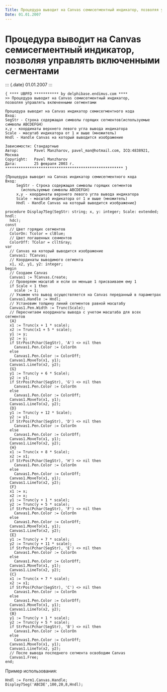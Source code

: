 ```yaml
---
Title: Процедура выводит на Canvas семисегментный индикатор, позволяя управлять включенными сегментами
Date: 01.01.2007
---
```



Процедура выводит на Canvas семисегментный индикатор, позволяя управлять включенными сегментами
===============================================================================================

::: {.date}
01.01.2007
:::

    { **** UBPFD *********** by delphibase.endimus.com ****
    >> Процедура выводит на Canvas семисегментный индикатор,
    позволяя управлять включенными сегментами
     
    Процедура выводит на Canvas индикатор семисегментного кода
    Вход:
    SegStr - Строка содержащая символы горящих сегментов(используемые символы ABCDEFGH)
    x,y - координаты верхнего левого угла вывода индикатора
    Scale - масштаб индикатора от 1 и выше (множитель)
    Hndl - Handle Canvas на который выводится изображение
     
    Зависимости: Стандартные
    Автор:       Pavel Manzharov, pavel_man@hotmail.com, ICQ:4838921, Москва
    Copyright:   Pavel Manzharov
    Дата:        25 февраля 2003 г.
    ***************************************************** }
     
    {Процедура выводит на Canvas индикатор семисегментного кода
    Вход:
         SegStr - Строка содержащая символы горящих сегментов
           (используемые символы ABCDEFGH)
         x,y - координаты верхнего левого угла вывода индикатора
         Scale - масштаб индикатора от 1 и выше (множитель)
         Hndl - Handle Canvas на который выводится изображение}
     
    procedure Display7Seg(SegStr: string; x, y: integer; Scale: extended; hndl:
      hdc);
    const
      // Цвет горящих сегментов
      ColorOn: Tcolor = clBlue;
      // Цвет погашенных сенментов
      ColorOff: TColor = clltGray;
    var
      // Canvas на который выводится изображение
      Canvas1: TCanvas;
      // Координаты выводимого сегмента
      x1, x2, y1, y2: integer;
    begin
      // Создаем Canvas
      Canvas1 := TCanvas.Create;
      // Проверяем масштаб и если он меньше 1 присваиваем ему 1
      if Scale < 1 then
        scale := 1;
      // Укажем что вывод осуществляется на Canvas переданный в параметрах
      Canvas1.Handle := Hndl;
      // Установим толщину линий сегментов равной масштабу
      Canvas1.Pen.Width := Trunc(Scale);
      // Пересчитаем координаты вывода с учетом масштаба для всех сегментов
      {A}
      x1 := Trunc(x + 1 * scale);
      x2 := Trunc(x1 + 5 * scale);
      y1 := y;
      y2 := y;
      if StrPos(Pchar(SegStr), 'A') <> nil then
        Canvas1.Pen.Color := ColorOn
      else
        Canvas1.Pen.Color := ColorOff;
      Canvas1.MoveTo(x1, y1);
      Canvas1.LineTo(x2, y2);
      {G}
      y1 := Trunc(y + 6 * Scale);
      y2 := y1;
      if StrPos(Pchar(SegStr), 'G') <> nil then
        Canvas1.Pen.Color := ColorOn
      else
        Canvas1.Pen.Color := ColorOff;
      Canvas1.MoveTo(x1, y1);
      Canvas1.LineTo(x2, y2);
      {D}
      y1 := Trunc(y + 12 * Scale);
      y2 := y1;
      if StrPos(Pchar(SegStr), 'D') <> nil then
        Canvas1.Pen.Color := ColorOn
      else
        Canvas1.Pen.Color := ColorOff;
      Canvas1.MoveTo(x1, y1);
      Canvas1.LineTo(x2, y2);
      {H}
      x1 := Trunc(x + 8 * Scale);
      x2 := x1;
      if StrPos(Pchar(SegStr), 'H') <> nil then
        Canvas1.Pen.Color := ColorOn
      else
        Canvas1.Pen.Color := ColorOff;
      Canvas1.MoveTo(x1, y1);
      Canvas1.LineTo(x2, y2);
      {F}
      x1 := x;
      x2 := x;
      y1 := Trunc(y + 1 * scale);
      y2 := Trunc(y + 5 * scale);
      if StrPos(Pchar(SegStr), 'F') <> nil then
        Canvas1.Pen.Color := ColorOn
      else
        Canvas1.Pen.Color := ColorOff;
      Canvas1.MoveTo(x1, y1);
      Canvas1.LineTo(x2, y2);
      {E}
      y1 := Trunc(y + 7 * scale);
      y2 := Trunc(y + 11 * scale);
      if StrPos(Pchar(SegStr), 'E') <> nil then
        Canvas1.Pen.Color := ColorOn
      else
        Canvas1.Pen.Color := ColorOff;
      Canvas1.MoveTo(x1, y1);
      Canvas1.LineTo(x2, y2);
      {C}
      x1 := Trunc(x + 7 * scale);
      x2 := x1;
      if StrPos(Pchar(SegStr), 'C') <> nil then
        Canvas1.Pen.Color := ColorOn
      else
        Canvas1.Pen.Color := ColorOff;
      Canvas1.MoveTo(x1, y1);
      Canvas1.LineTo(x2, y2);
      {B}
      y1 := Trunc(y + 1 * scale);
      y2 := Trunc(y + 5 * scale);
      if StrPos(Pchar(SegStr), 'B') <> nil then
        Canvas1.Pen.Color := ColorOn
      else
        Canvas1.Pen.Color := ColorOff;
      Canvas1.MoveTo(x1, y1);
      Canvas1.LineTo(x2, y2);
      // После вывода последнего сегмента освободим Canvas
      Canvas1.Free;
    end;

Пример использования:

    Hndl := Form1.Canvas.Handle;
    Display7Seg('ABCDE',100,20,8,Hndl); 
